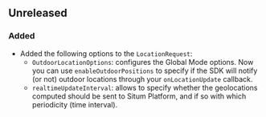 ## Unreleased

### Added

- Added the following options to the `LocationRequest`:
    - `OutdoorLocationOptions`: configures the Global Mode options. Now you can
      use `enableOutdoorPositions` to specify if the SDK will notify (or not) outdoor locations
      through your `onLocationUpdate` callback.
    - `realtimeUpdateInterval`: allows to specify whether the geolocations computed should be sent
      to Situm Platform, and if so with which periodicity (time interval).
